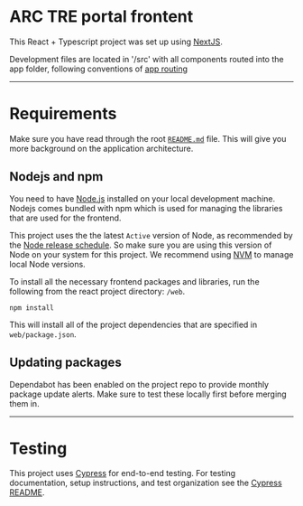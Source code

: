 # ARC TRE portal frontent

This React + Typescript project was set up using [NextJS](https://nextjs.org).

Development files are located in '/src' with all components routed into the app folder, following conventions of [app routing](https://nextjs.org/docs/14/app/building-your-application/routing)

---

# Requirements

Make sure you have read through the root [`README.md`](../README.md) file. This will give you more background on the application architecture.

## Nodejs and npm

You need to have [Node.js](https://nodejs.org/en/download/) installed on your local development machine. Nodejs comes bundled with npm which is used for managing the libraries that are used for the frontend.

This project uses the the latest `Active` version of Node, as recommended by the [Node release schedule](https://nodejs.org/en/about/previous-releases). So make sure you are using this version of Node on your system for this project. We recommend using [NVM](https://github.com/nvm-sh/nvm) to manage local Node versions.

To install all the necessary frontend packages and libraries, run the following from the react project directory: `/web`.

```shell script
npm install
```

This will install all of the project dependencies that are specified in `web/package.json`.

## Updating packages

Dependabot has been enabled on the project repo to provide monthly package update alerts. Make sure to test these locally first before merging them in.

---

# Testing

This project uses [Cypress](https://www.cypress.io/) for end-to-end testing. For testing documentation, setup instructions, and test organization see the [Cypress README](./cypress/README.md).
